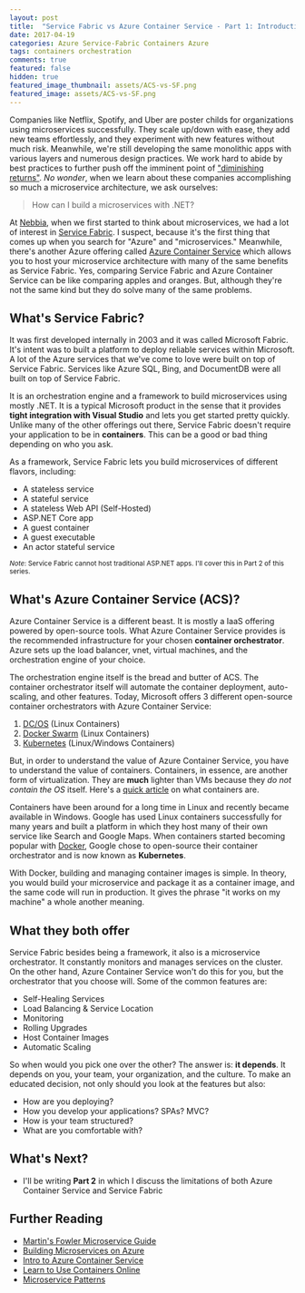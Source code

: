```yaml
---
layout: post
title:  "Service Fabric vs Azure Container Service - Part 1: Introduction"
date: 2017-04-19
categories: Azure Service-Fabric Containers Azure
tags: containers orchestration
comments: true
featured: false
hidden: true
featured_image_thumbnail: assets/ACS-vs-SF.png
featured_image: assets/ACS-vs-SF.png
---
```


Companies like Netflix, Spotify, and Uber are poster childs for organizations using microservices successfully. They scale up/down with ease, they add new teams effortlessly, and they experiment with new features without much risk. Meanwhile, we're still developing the same monolithic apps with various layers and numerous design practices. We work hard to abide by best practices to further push off the imminent point of ["diminishing returns"](https://en.wikipedia.org/wiki/Diminishing_returns). _No wonder_, when we learn about these companies accomplishing so much a microservice architecture, we ask ourselves:

<!--more-->

> How can I build a microservices with .NET?

At [Nebbia](http://www.nebbiatech.com/), when we first started to think about microservices, we had a lot of interest in [Service Fabric](https://azure.microsoft.com/en-us/services/service-fabric/). I suspect, because it's the first thing that comes up when you search for "Azure" and "microservices." Meanwhile, there's another Azure offering called [Azure Container Service](https://docs.microsoft.com/en-us/azure/container-service/container-service-intro) which allows you to host your microservice architecture with many of the same benefits as Service Fabric. Yes, comparing Service Fabric and Azure Container Service can be like comparing apples and oranges. But, although they're not the same kind but they do solve many of the same problems. 

## What's Service Fabric?

It was first developed internally in 2003 and it was called Microsoft Fabric. It's intent was to built a platform to deploy reliable services within Microsoft. 
A lot of the Azure services that we've come to love were built on top of Service Fabric. Services like Azure SQL, Bing, and DocumentDB were all built on top of Service Fabric.

It is an orchestration engine and a framework to build microservices using mostly .NET. It is a typical Microsoft product in the sense that it provides **tight integration with Visual Studio** and lets you get started pretty quickly. Unlike many of the other offerings out there, Service Fabric doesn't require your application to be in **containers**. This can be a good or bad thing depending on who you ask. 

As a framework, Service Fabric lets you build microservices of different flavors, including:

- A stateless service
- A stateful service
- A stateless Web API (Self-Hosted)
- ASP.NET Core app
- A guest container
- A guest executable
- An actor stateful service

<small>_Note_: Service Fabric cannot host traditional ASP.NET apps. I'll cover this in Part 2 of this series.</small>

## What's Azure Container Service (ACS)?

Azure Container Service is a different beast. It is mostly a IaaS offering powered by open-source tools. What Azure Container Service provides is the recommended infrastructure for your chosen **container orchestrator**. Azure sets up the load balancer, vnet, virtual machines, and the orchestration engine of your choice. 

The orchestration engine itself is the bread and butter of ACS. The container orchestrator itself will automate the container deployment, auto-scaling, and other features. 
Today, Microsoft offers 3 different open-source container orchestrators with Azure Container Service: 

1. [DC/OS](https://dcos.io/) (Linux Containers)
2. [Docker Swarm](https://docs.docker.com/engine/swarm/) (Linux Containers)
3. [Kubernetes](https://kubernetes.io/) (Linux/Windows Containers)

But, in order to understand the value of Azure Container Service, you have to understand the value of containers. Containers, in essence, are another form of virtualization. They are **much** lighter than VMs because they _do not contain the OS_ itself. Here's a [quick article](https://www.sdxcentral.com/cloud/containers/definitions/what-is-docker-container-open-source-project/) on what containers are.

Containers have been around for a long time in Linux and recently became available in Windows. Google has used Linux containers successfully for many years and built a platform in which they host many of their own service like Search and Google Maps. When containers started becoming popular with [Docker](https://www.docker.com/), Google chose to open-source their container orchestrator and is now known as **Kubernetes**. 

With Docker, building and managing container images is simple. In theory, you would build your microservice and package it as a container image, and the same code will run in production. It gives the phrase "it works on my machine" a whole another meaning.


## What they both offer

Service Fabric besides being a framework, it also is a microservice orchestrator. It constantly monitors and manages services on the cluster.
On the other hand, Azure Container Service won't do this for you, but the orchestrator that you choose will. Some of the common features are:

- Self-Healing Services
- Load Balancing & Service Location
- Monitoring
- Rolling Upgrades
- Host Container Images
- Automatic Scaling

So when would you pick one over the other? The answer is: **it depends**. It depends on you, your team, your organization, and the culture. To make an educated decision, not only should you look at the features but also:

- How are you deploying?
- How you develop your applications? SPAs? MVC?
- How is your team structured? 
- What are you comfortable with?

## What's Next?

- I'll be writing **Part 2** in which I discuss the limitations of both Azure Container Service and Service Fabric

## Further Reading
- [Martin's Fowler Microservice Guide](https://martinfowler.com/microservices/#how)
- [Building Microservices on Azure](https://docs.microsoft.com/en-us/azure/service-fabric/service-fabric-overview-microservices)
- [Intro to Azure Container Service](https://docs.microsoft.com/en-us/azure/container-service/container-service-intro)
- [Learn to Use Containers Online](https://katacoda.com/)
- [Microservice Patterns](http://microservices.io/index.html)




